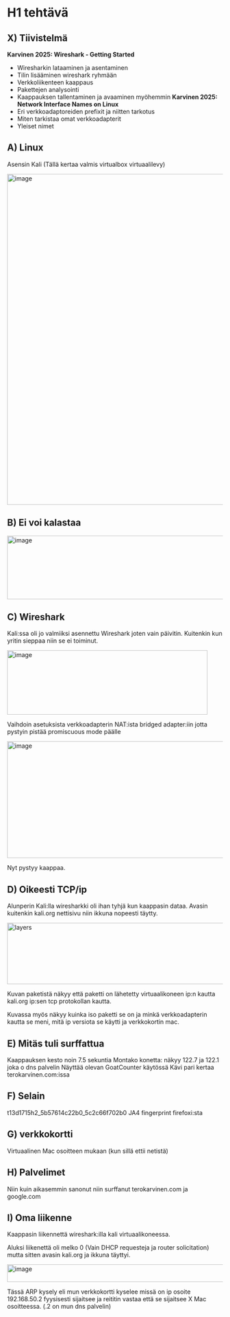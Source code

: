 # H1 tehtävä

## X) Tiivistelmä
**Karvinen 2025: Wireshark - Getting Started**
- Wiresharkin lataaminen ja asentaminen
- Tilin lisääminen wireshark ryhmään
- Verkkoliikenteen kaappaus
- Pakettejen analysointi
- Kaappauksen tallentaminen ja avaaminen myöhemmin
**Karvinen 2025: Network Interface Names on Linux**
- Eri verkkoadaptoreiden prefixit ja niitten tarkotus
- Miten tarkistaa omat verkkoadapterit
- Yleiset nimet
## A) Linux

Asensin Kali (Tällä kertaa valmis virtualbox virtuaalilevy)

<img width="1078" height="771" alt="image" src="https://github.com/user-attachments/assets/dbf3298f-2ae4-48b5-b40c-2c889805b898" />

## B) Ei voi kalastaa

<img width="631" height="148" alt="image" src="https://github.com/user-attachments/assets/8ab67600-1ce9-4f3a-a8f0-ec591711fdbb" />

## C) Wireshark

Kali:ssa oli jo valmiiksi asennettu Wireshark joten vain päivitin.
Kuitenkin kun yritin sieppaa niin se ei toiminut.

<img width="468" height="150" alt="image" src="https://github.com/user-attachments/assets/51f4a3e9-3988-402c-b329-4d87297c9c9d" />

Vaihdoin asetuksista verkkoadapterin NAT:ista bridged adapter:iin jotta pystyin pistää promiscuous mode päälle

<img width="546" height="272" alt="image" src="https://github.com/user-attachments/assets/32289e82-b873-4be4-84f4-1dfeefef0995" />

Nyt pystyy kaappaa.

## D) Oikeesti TCP/ip
Alunperin Kali:lla wiresharkki oli ihan tyhjä kun kaappasin dataa. Avasin kuitenkin kali.org nettisivu niin ikkuna nopeesti täytty.

<img width="971" height="143" alt="layers" src="https://github.com/user-attachments/assets/67b3d9d0-af0a-4ebd-9d21-e88c7ca5ac67" />

Kuvan paketistä näkyy että paketti on lähetetty virtuaalikoneen ip:n kautta kali.org ip:sen tcp protokollan kautta.

Kuvassa myös näkyy kuinka iso paketti se on ja minkä verkkoadapterin kautta se meni, mitä ip versiota se käytti ja verkkokortin mac.

## E) Mitäs tuli surffattua

Kaappauksen kesto noin 7.5 sekuntia
Montako konetta: näkyy 122.7 ja 122.1 joka o dns palvelin
Näyttää olevan GoatCounter käytössä
Kävi pari kertaa terokarvinen.com:issa 

## F) Selain

t13d1715h2_5b57614c22b0_5c2c66f702b0 JA4 fingerprint firefoxi:sta 

## G) verkkokortti

Virtuaalinen Mac osoitteen mukaan (kun sillä ettii netistä)

## H) Palvelimet

Niin kuin aikasemmin sanonut niin surffanut terokarvinen.com ja google.com

## I) Oma liikenne

Kaappasin liikennettä wireshark:illa kali virtuaalikoneessa.

Aluksi liikenettä oli melko 0 (Vain DHCP requesteja ja router solicitation) mutta sitten avasin kali.org ja ikkuna täyttyi.

<img width="1789" height="41" alt="image" src="https://github.com/user-attachments/assets/ede07567-d8a2-48b0-bfe8-fd3c51897782" />

Tässä ARP kysely eli mun verkkokortti kyselee missä on ip osoite 192.168.50.2 fyysisesti sijaitsee ja reititin vastaa että se sijaitsee X Mac osoitteessa. (.2 on mun dns palvelin)



